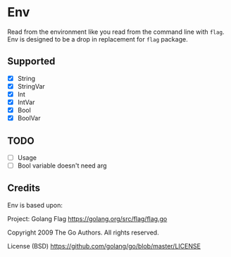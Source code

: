# Env

Read from the environment like you read from the command line with `flag`.
Env is designed to be a drop in replacement for `flag` package.

## Supported
* [x] String
* [x] StringVar
* [x] Int
* [x] IntVar
* [x] Bool
* [x] BoolVar

## TODO
* [ ] Usage
* [ ] Bool variable doesn't need arg

## Credits

Env is based upon:

Project: Golang Flag https://golang.org/src/flag/flag.go

Copyright 2009 The Go Authors. All rights reserved.

License (BSD) https://github.com/golang/go/blob/master/LICENSE
